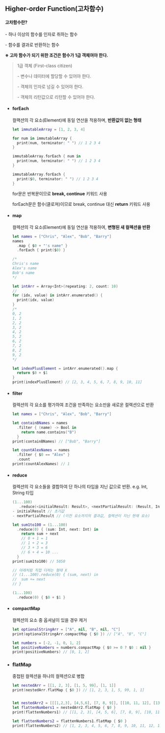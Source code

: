 ## Higher-order Function(고차함수)

####  고차함수란?

 \- 하나 이상의 함수를 인자로 취하는 함수

 \- 함수를 결과로 반환하는 함수



  **※ 고차 함수가 되기 위한 조건은 함수가 1급 객체여야 한다.**

>  1급 객체 (First-class citizen)
>
>  \- 변수나 데이터에 할당할 수 있어야 한다.
>
>  \- 객체의 인자로 넘길 수 있어야 한다.
>
>  \- 객체의 리턴값으로 리턴할 수 있어야 한다.



- #### forEach

  컬랙션의 각 요소(Element)에 동일 연산을 적용하며, **반환값이 없는 형태**

  ~~~swift
  let immutableArray = [1, 2, 3, 4]
  
  for num in immutableArray {
    print(num, terminator: " ") // 1 2 3 4 
  }
  
  immutableArray.forEach { num in
    print(num, terminator: " ") // 1 2 3 4 
  }
  
  immutableArray.forEach {
    print($0, terminator: " ") // 1 2 3 4 
  }
  
  
  ~~~

  for문은 반복문이므로 **break, continue** 키워드 사용

   	forEach문은 함수(클로져)이므로 break, continue 대신 **return** 키워드 사용



- #### map

  컬렉션의 각 요소(Element)에 동일 연산을 적용하여, **변형된 새 컬렉션을 반환**

  ~~~swift
  let names = ["Chris", "Alex", "Bob", "Barry"]
  names
    .map { $0 + "'s name" }
    .forEach { print($0) }
  
  /* 
  Chris's name
  Alex's name
  Bob's name
  */
  
  let intArr = Array<Int>(repeating: 2, count: 10)
  // 
  for (idx, value) in intArr.enumerated() {
    print(idx, value)
  }
  /* 
  0, 2
  1, 2
  2, 2
  3, 2
  4, 2
  5, 2
  6, 2
  7, 2
  8, 2
  9, 2
  */
  
  let indexPlusElement = intArr.enumerated().map {
    return $0 + $1
  }
  print(indexPlusElement) // [2, 3, 4, 5, 6, 7, 8, 9, 10, 11]
  ~~~

  

- #### filter

  컬렉션의 각 요소를 평가하여 조건을 만족하는 요소만을 새로운 컬렉션으로 반환

  ~~~swift
  let names = ["Chris", "Alex", "Bob", "Barry"]
  
  let containBNames = names
    .filter { (name) -> Bool in
      return name.contains("B")
    }
  print(containBNames) // ["Bob", "Barry"]
  
  let countAlexNames = names
    .filter { $0 == "Alex" }
    .count
  print(countAlexNames) // 1
  
  ~~~

  

- #### reduce

  컬렉션의 각 요소들을 결합하여 단 하나의 타입을 지닌 값으로 반환.   e.g. Int, String 타입

  ~~~swift
  (1...100)
     .reduce(<initialResult: Result>, <nextPartialResult: (Result, Int) throws -> Result)
  - initialResult // 초기값
  - nextPartialResult // (이전 요소까지의 결과값, 컬렉션이 지닌 현재 요소)
  
  let sum1to100 = (1...100)
    .reduce(0) { (sum: Int, next: Int) in
      return sum + next
      // 0 + 1 = 1
      // 1 + 2 = 3
      // 3 + 3 = 6
      // 6 + 4 = 10 ...
    }
  print(sum1to100) // 5050
  
  // 아래처럼 직접 더하는 형태 X
  // (1...100).reduce(0) { (sum, next) in
  //  sum += next
  // }
  
  (1...100)
    .reduce(0) { $0 + $1 }
  ~~~



- #### compactMap

  컬렉션의 요소 중 옵셔널이 있을 경우 제거

  ~~~swift
  let optionalStringArr = ["A", nil, "B", nil, "C"]
  print(optionalStringArr.compactMap { $0 }) // ["A", "B", "C"]
  
  let numbers = [-2, -1, 0, 1, 2]
  let positiveNumbers = numbers.compactMap { $0 >= 0 ? $0 : nil }
  print(positiveNumbers) // [0, 1, 2]
  ~~~

  

- ### flatMap

  중첩된 컬렉션을 하나의 컬렉션으로 병합

  ~~~swift
  let nestedArr = [[1, 2, 3], [1, 5, 99], [1, 1]]
  print(nestedArr.flatMap { $0 }) // [1, 2, 3, 1, 5, 99, 1, 1]
  
  
  let nestedArr2 = [[[1,2,3], [4,5,6], [7, 8, 9]], [[10, 11, 12], [13, 14]]]
  let flattenNumbers1 = nestedArr2.flatMap { $0 }
  print(flattenNumbers1) // [[1, 2, 3], [4, 5, 6], [7, 8, 9], [10, 11, 12], [13, 14]]
  
  let flattenNumbers2 = flattenNumbers1.flatMap { $0 }
  print(flattenNumbers2) // [1, 2, 3, 4, 5, 6, 7, 8, 9, 10, 11, 12, 13, 14]
  ~~~

  

